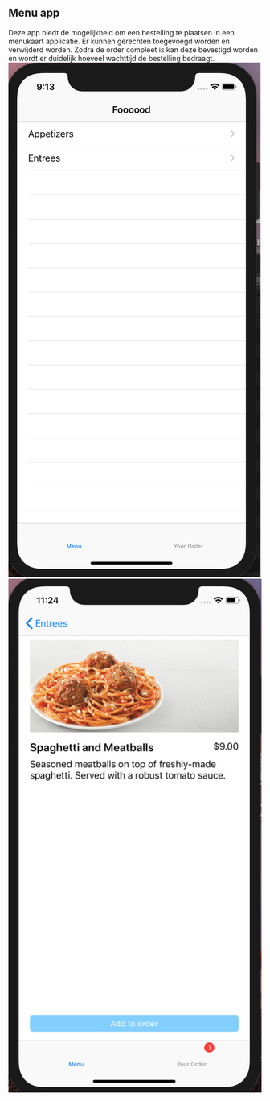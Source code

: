 ## Menu app
Deze app biedt de mogelijkheid om een bestelling te plaatsen in een menukaart applicatie. Er kunnen gerechten toegevoegd worden en verwijderd worden. Zodra de order compleet is kan deze bevestigd worden en wordt er duidelijk hoeveel wachttijd de bestelling bedraagt.
![screenshotweek6](/Doc/week6.png)
![screenshotweek6-2](/Doc/week6-2.png)
